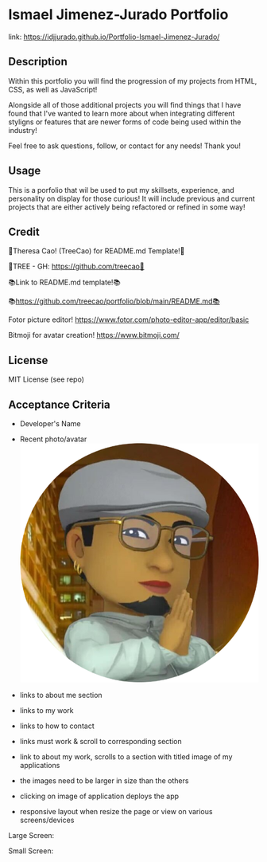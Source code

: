 # Ismael Jimenez-Jurado Portfolio
link:  https://idjjurado.github.io/Portfolio-Ismael-Jimenez-Jurado/

## Description
Within this portfolio you will find the progression of my projects from HTML, CSS, as well as JavaScript! 

Alongside all of those additional projects you will find things that I have found that I've wanted to learn more about when integrating different styligns or features that are newer forms of code being used within the industry!

Feel free to ask questions, follow, or contact for any needs! Thank you!

## Usage

This is a porfolio that wil be used to put my skillsets, experience, and personality on display for those curious! It will include previous and current projects that are either actively being refactored or refined in some way!

## Credit

🎄Theresa Cao! (TreeCao) for README.md Template!🎄

🎄TREE - GH: https://github.com/treecao🎄

📚Link to README.md template!📚

📚https://github.com/treecao/portfolio/blob/main/README.md📚

Fotor picture editor!
https://www.fotor.com/photo-editor-app/editor/basic

Bitmoji for avatar creation! https://www.bitmoji.com/

## License
MIT License (see repo)

## Acceptance Criteria

- Developer's Name

- Recent photo/avatar
![image](assets/images/Avatar%20for%20portfolio.png)
- links to about me section

- links to my work

- links to how to contact

- links must work & scroll to corresponding section

- link to about my work, scrolls to a section with titled image of my applications

- the images need to be larger in size than the others

- clicking on image of application deploys the app

- responsive layout when resize the page or view on various screens/devices

Large Screen:

Small Screen:
